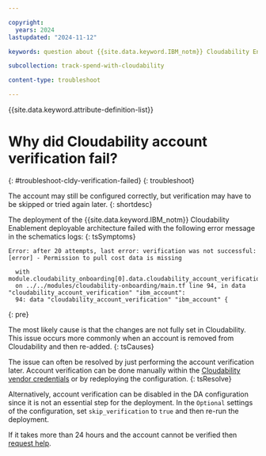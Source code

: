 ```yaml
---

copyright:
  years: 2024
lastupdated: "2024-11-12"

keywords: question about {{site.data.keyword.IBM_notm}} Cloudability Enablement

subcollection: track-spend-with-cloudability

content-type: troubleshoot

---
```


{{site.data.keyword.attribute-definition-list}}

# Why did Cloudability account verification fail?
{: #troubleshoot-cldy-verification-failed}
{: troubleshoot}

The account may still be configured correctly, but verification may have to be skipped or tried again later.
{: shortdesc}

The deployment of the {{site.data.keyword.IBM_notm}} Cloudability Enablement deployable architecture failed with the following error message in the schematics logs:
{: tsSymptoms}

```log
Error: after 20 attempts, last error: verification was not successful: [error] - Permission to pull cost data is missing

  with module.cloudability_onboarding[0].data.cloudability_account_verification.ibm_account[0],
  on ../../modules/cloudability-onboarding/main.tf line 94, in data "cloudability_account_verification" "ibm_account":
  94: data "cloudability_account_verification" "ibm_account" {
```
{: pre}


The most likely cause is that the changes are not fully set in Cloudability. This issue occurs more commonly when an account is removed from Cloudability and then re-added.
{: tsCauses}

The issue can often be resolved by just performing the account verification later. Account verification can be done manually within the [Cloudability vendor credentials](https://app.apptio.com/cloudability#/credentials/ibm) or by redeploying the configuration.
{: tsResolve}

Alternatively, account verification can be disabled in the DA configuration since it is not an essential step for the deployment. In the `Optional` settings of the configuration, set `skip_verification` to `true` and then re-run the deployment.

If it takes more than 24 hours and the account cannot be verified then [request help](/docs/track-spend-with-cloudability?topic=track-spend-with-cloudability-help-and-support).
